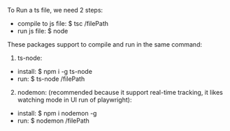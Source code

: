 To Run a ts file, we need 2 steps:
- compile to js file: $ tsc /filePath
- run js file: $ node

These packages support to compile and run in the same command:
1. ts-node: 
- install: $ npm i -g ts-node
- run: $ ts-node /filePath

2. nodemon:  (recommended because it support real-time tracking, it likes watching mode in UI run of playwright):
- install: $ npm i nodemon -g
- run: $ nodemon /filePath